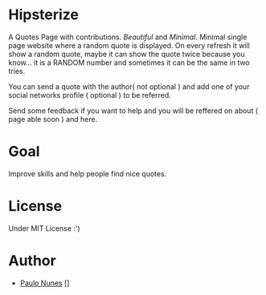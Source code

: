 Hipsterize
==========

A Quotes Page with contributions. *Beautiful* and *Minimal*.
Minimal single page website where a random quote is displayed. On every refresh it will show a random quote, maybe it can show the quote twice because you know... it is a RANDOM number and sometimes it can be the same in two tries.

You can send a quote with the author( not optional ) and add one of your social networks profile ( optional ) to be referred.

Send some feedback if you want to help and you will be reffered on about ( page able soon ) and here.


Goal
=========
Improve skills and help people find nice quotes.

License
=========
Under MIT License :')

Author
=========
- [Paulo Nunes] []



[paulo nunes]: http://facebook.com/SwagCokieMnstr "Paulo Nunes"
